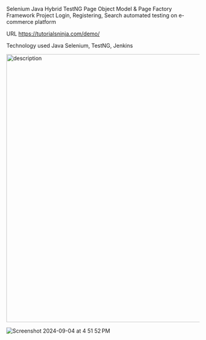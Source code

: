 Selenium Java Hybrid TestNG Page Object Model & Page Factory Framework Project
Login, Registering, Search automated testing on e-commerce platform

URL
https://tutorialsninja.com/demo/

Technology used
Java Selenium, TestNG, Jenkins

<img src="https://github.com/user-attachments/assets/96121aa5-41cd-4757-9315-f56d9ba789c9" alt="description" width="700" height="700"/>

![Screenshot 2024-09-04 at 4 51 52 PM](https://github.com/user-attachments/assets/5af3ca4f-80ee-4140-8197-b3b5cd4be763)


